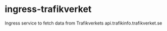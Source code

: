 # ingress-trafikverket
Ingress service to fetch data from Trafikverkets api.trafikinfo.trafikverket.se
